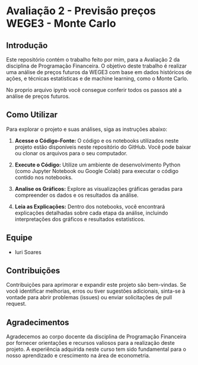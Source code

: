 # Avaliação 2 - Previsão preços WEGE3 - Monte Carlo

## Introdução
Este repositório contém o trabalho feito por mim, para a Avaliação 2 da disciplina de Programação Financeira. O objetivo deste trabalho é realizar uma análise de preços futuros da WEGE3 com base em dados históricos de ações, e técnicas estatísticas e de machine learning, como o Monte Carlo.

No proprio arquivo ipynb você consegue conferir todos os passos até a análise de preços futuros.

## Como Utilizar

Para explorar o projeto e suas análises, siga as instruções abaixo:

1. **Acesse o Código-Fonte:** O código e os notebooks utilizados neste projeto estão disponíveis neste repositório do GitHub. Você pode baixar ou clonar os arquivos para o seu computador.

2. **Execute o Código:** Utilize um ambiente de desenvolvimento Python (como Jupyter Notebook ou Google Colab) para executar o código contido nos notebooks.

3. **Analise os Gráficos:** Explore as visualizações gráficas geradas para compreender os dados e os resultados da análise.

4. **Leia as Explicações:** Dentro dos notebooks, você encontrará explicações detalhadas sobre cada etapa da análise, incluindo interpretações dos gráficos e resultados estatísticos.

## Equipe
- Iuri Soares

## Contribuições

Contribuições para aprimorar e expandir este projeto são bem-vindas. Se você identificar melhorias, erros ou tiver sugestões adicionais, sinta-se à vontade para abrir problemas (issues) ou enviar solicitações de pull request.

## Agradecimentos

Agradecemos ao corpo docente da disciplina de Programação Financeira por fornecer orientações e recursos valiosos para a realização deste projeto. A experiência adquirida neste curso tem sido fundamental para o nosso aprendizado e crescimento na área de econometria.
